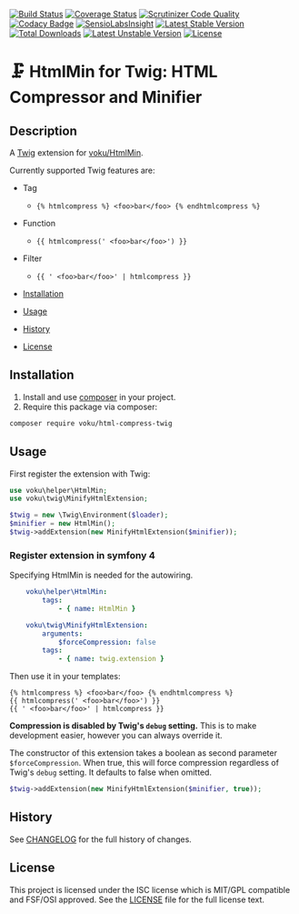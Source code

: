 [![Build Status](https://travis-ci.org/voku/html-compress-twig.svg?branch=master)](https://travis-ci.org/voku/html-compress-twig)
[![Coverage Status](https://coveralls.io/repos/github/voku/html-compress-twig/badge.svg?branch=master)](https://coveralls.io/github/voku/html-compress-twig?branch=master)
[![Scrutinizer Code Quality](https://scrutinizer-ci.com/g/voku/html-compress-twig/badges/quality-score.png?b=master)](https://scrutinizer-ci.com/g/voku/html-compress-twig/?branch=master)
[![Codacy Badge](https://api.codacy.com/project/badge/Grade/0497e1f5be2d43a08c0a108dc7192287)](https://www.codacy.com/app/voku/html-compress-twig?utm_source=github.com&amp;utm_medium=referral&amp;utm_content=voku/html-compress-twig&amp;utm_campaign=Badge_Grade)
[![SensioLabsInsight](https://insight.sensiolabs.com/projects/40d6318a-64fc-4927-8438-c57b0f546949/mini.png)](https://insight.sensiolabs.com/projects/40d6318a-64fc-4927-8438-c57b0f546949)
[![Latest Stable Version](https://poser.pugx.org/voku/html-compress-twig/v/stable)](https://packagist.org/packages/voku/html-compress-twig) 
[![Total Downloads](https://poser.pugx.org/voku/html-compress-twig/downloads)](https://packagist.org/packages/voku/html-compress-twig) 
[![Latest Unstable Version](https://poser.pugx.org/voku/html-compress-twig/v/unstable)](https://packagist.org/packages/voku/html-compress-twig)
[![License](https://poser.pugx.org/voku/html-compress-twig/license)](https://packagist.org/packages/voku/html-compress-twig)

# :clamp: HtmlMin for Twig: HTML Compressor and Minifier

## Description

A [Twig](http://twig.sensiolabs.org/) extension for [voku/HtmlMin](https://github.com/voku/HtmlMin).

Currently supported Twig features are:

* Tag
    * `{% htmlcompress %} <foo>bar</foo> {% endhtmlcompress %}`
* Function
    * `{{ htmlcompress(' <foo>bar</foo>') }}`
* Filter
    * `{{ ' <foo>bar</foo>' | htmlcompress }}`

* [Installation](#installation)
* [Usage](#usage)
* [History](#history)
* [License](#license)

## Installation

1. Install and use [composer](https://getcomposer.org/doc/00-intro.md) in your project.
2. Require this package via composer:

```sh
composer require voku/html-compress-twig
```

## Usage

First register the extension with Twig:

```php
use voku\helper\HtmlMin;
use voku\twig\MinifyHtmlExtension;

$twig = new \Twig\Environment($loader);
$minifier = new HtmlMin();
$twig->addExtension(new MinifyHtmlExtension($minifier));
```

### Register extension in symfony 4
Specifying HtmlMin is needed for the autowiring.

```yaml
    voku\helper\HtmlMin:
        tags:
            - { name: HtmlMin }

    voku\twig\MinifyHtmlExtension:
        arguments:
            $forceCompression: false
        tags:
            - { name: twig.extension }
```

Then use it in your templates:

```
{% htmlcompress %} <foo>bar</foo> {% endhtmlcompress %}
{{ htmlcompress(' <foo>bar</foo>') }}
{{ ' <foo>bar</foo>' | htmlcompress }}
```

**Compression is disabled by Twig's `debug` setting.** This is to make development easier, however you can always
override it.

The constructor of this extension takes a boolean as second parameter `$forceCompression`. When true, this will 
force compression regardless of Twig's `debug` setting. It defaults to false when omitted.

```php
$twig->addExtension(new MinifyHtmlExtension($minifier, true));
```

## History
See [CHANGELOG](CHANGELOG.md) for the full history of changes.

## License
This project is licensed under the ISC license which is MIT/GPL compatible and FSF/OSI approved.
See the [LICENSE](LICENSE) file for the full license text.
